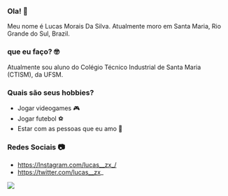 ### Ola! 👋
Meu nome é Lucas Morais Da Silva. 
Atualmente moro em Santa Maria, Rio Grande do Sul, Brazil.

### que eu faço? 🤓
Atualmente sou aluno do Colégio Técnico Industrial de Santa Maria (CTISM), da UFSM.
### Quais são seus hobbies? 

* Jogar videogames 🎮
* Jogar futebol ⚽
* Estar com as pessoas que eu amo 💑

### Redes Sociais 📷

* https://Instagram.com/lucas__zx_/
* https://twitter.com/lucas__zx_

![](hhttps://tenor.com/view/escoltablanca-cristiano-yoestoyaqui-celebracion-gol-gif-21654789)	